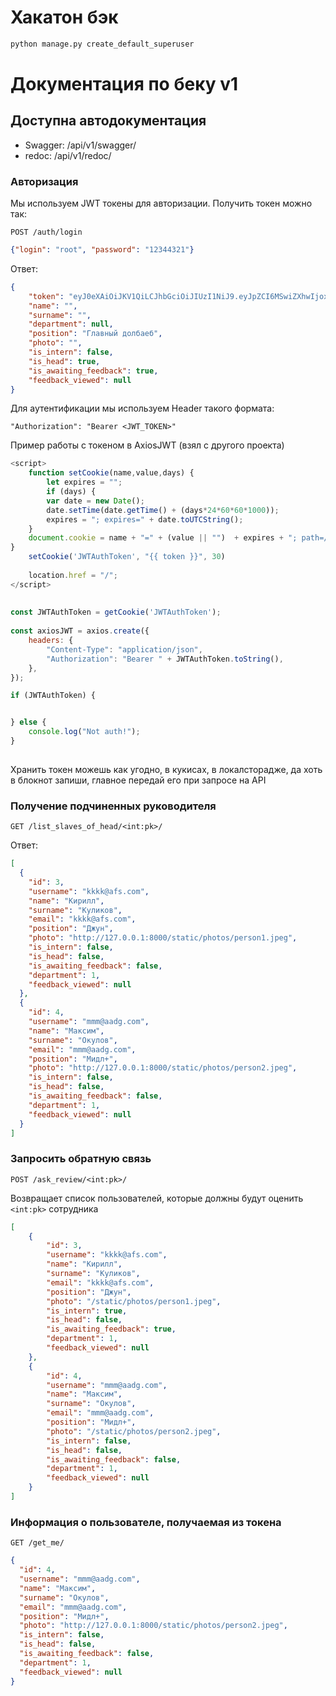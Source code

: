 # Хакатон бэк

```bash
python manage.py create_default_superuser
```


# Документация по беку v1

## Доступна автодокументация
- Swagger: /api/v1/swagger/
- redoc: /api/v1/redoc/


### Авторизация
Мы используем JWT токены для авторизации.
Получить токен можно так:

```POST /auth/login```

```json
{"login": "root", "password": "12344321"}
```
Ответ:
```json
{
    "token": "eyJ0eXAiOiJKV1QiLCJhbGciOiJIUzI1NiJ9.eyJpZCI6MSwiZXhwIjoxNzAzMDkwMjM1fQ.0lp7gTO7U5tq-DiMxq7miz99m_uRdLQo5tEYgmqTRns",
    "name": "",
    "surname": "",
    "department": null,
    "position": "Главный долбаеб",
    "photo": "",
    "is_intern": false,
    "is_head": true,
    "is_awaiting_feedback": true,
    "feedback_viewed": null
}
```

Для аутентификации мы используем Header такого формата:
```
"Authorization": "Bearer <JWT_TOKEN>" 
```

Пример работы с токеном в AxiosJWT (взял с другого проекта)

```js
<script>
    function setCookie(name,value,days) {
        let expires = "";
        if (days) {
        var date = new Date();
        date.setTime(date.getTime() + (days*24*60*60*1000));
        expires = "; expires=" + date.toUTCString();
    }
    document.cookie = name + "=" + (value || "")  + expires + "; path=/";
}
    setCookie('JWTAuthToken', "{{ token }}", 30)
 
    location.href = "/";
</script>
 
 
const JWTAuthToken = getCookie('JWTAuthToken');
 
const axiosJWT = axios.create({
    headers: {
        "Content-Type": "application/json",
        "Authorization": "Bearer " + JWTAuthToken.toString(),
    },
});

if (JWTAuthToken) {


} else {
    console.log("Not auth!");
}
 
```

Хранить токен можешь как угодно, в кукисах, в локалсторадже, да хоть в блокнот запиши, главное передай его при 
запросе на API



### Получение подчиненных руководителя
```GET /list_slaves_of_head/<int:pk>/```

Ответ:
```json
[
  {
    "id": 3,
    "username": "kkkk@afs.com",
    "name": "Кирилл",
    "surname": "Куликов",
    "email": "kkkk@afs.com",
    "position": "Джун",
    "photo": "http://127.0.0.1:8000/static/photos/person1.jpeg",
    "is_intern": false,
    "is_head": false,
    "is_awaiting_feedback": false,
    "department": 1,
    "feedback_viewed": null
  },
  {
    "id": 4,
    "username": "mmm@aadg.com",
    "name": "Максим",
    "surname": "Окулов",
    "email": "mmm@aadg.com",
    "position": "Мидл+",
    "photo": "http://127.0.0.1:8000/static/photos/person2.jpeg",
    "is_intern": false,
    "is_head": false,
    "is_awaiting_feedback": false,
    "department": 1,
    "feedback_viewed": null
  }
]
```

### Запросить обратную связь
```POST /ask_review/<int:pk>/```

Возвращает список пользователей, которые должны будут оценить `<int:pk>` сотрудника
```json
[
    {
        "id": 3,
        "username": "kkkk@afs.com",
        "name": "Кирилл",
        "surname": "Куликов",
        "email": "kkkk@afs.com",
        "position": "Джун",
        "photo": "/static/photos/person1.jpeg",
        "is_intern": true,
        "is_head": false,
        "is_awaiting_feedback": true,
        "department": 1,
        "feedback_viewed": null
    },
    {
        "id": 4,
        "username": "mmm@aadg.com",
        "name": "Максим",
        "surname": "Окулов",
        "email": "mmm@aadg.com",
        "position": "Мидл+",
        "photo": "/static/photos/person2.jpeg",
        "is_intern": false,
        "is_head": false,
        "is_awaiting_feedback": false,
        "department": 1,
        "feedback_viewed": null
    }
]
```


### Информация о пользователе, получаемая из токена
```GET /get_me/```

```json
{
  "id": 4,
  "username": "mmm@aadg.com",
  "name": "Максим",
  "surname": "Окулов",
  "email": "mmm@aadg.com",
  "position": "Мидл+",
  "photo": "http://127.0.0.1:8000/static/photos/person2.jpeg",
  "is_intern": false,
  "is_head": false,
  "is_awaiting_feedback": false,
  "department": 1,
  "feedback_viewed": null
}
```